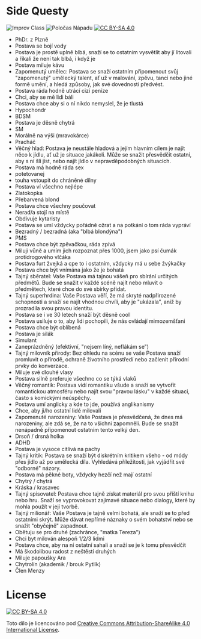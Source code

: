 # Side Questy

![Improv Class](https://img.shields.io/badge/Improv-Class-red) ![Poločas Nápadu](https://img.shields.io/badge/Poločas-Nápadu-green) [![CC BY-SA 4.0][cc-by-sa-shield]][cc-by-sa]

- PhDr. z Plzně
- Postava se bojí vody
- Postava je prostě uplně blbá, snaží se to ostatním vysvětlit aby jí litovali a říkali že není tak blbá, i když je
- Postava miluje kávu
- Zapomenutý umělec: Postava se snaží ostatním připomenout svůj "zapomenutý" umělecký talent, ať už v malování, zpěvu, tanci nebo jiné formě umění, a hledá způsoby, jak své dovednosti předvést.
- Postava ráda hodně utrácí cizí peníze
- Chci, aby se mě lidi báli
- Postava chce aby si o ní nikdo nemyslel, že je tlustá
- Hypochondr
- BDSM
- Postava je děsně chytrá
- SM
- Morálně na výši (mravokárce)
- Pracháč
- Věčný hlad: Postava je neustále hladová a jejím hlavním cílem je najít něco k jídlu, ať už je situace jakákoli. Může se snažit přesvědčit ostatní, aby s ní šli jíst, nebo najít jídlo v nepravděpodobných situacích.
- Postava má hodně ráda sex
- potetovanej
- touha vstoupit do chráněné dílny
- Postava ví všechno nejlépe
- Zlatokopka
- Přebarvená blond
- Postava chce všechny poučovat
- Nerad/a stojí na místě
- Obdivuje kytaristy
- Postava se umí vždycky pořádně ožrat a na potkání o tom ráda vypráví
- Bezradný / bezradná (aka "blbá blondýna")
- PMS
- Postava chce být zpěvačkou, ráda zpívá
- Miluji vůně a umím jich rozpoznat přes 1000, jsem jako psí čumák protidrogového vlčáka
- Postava furt žvejká a cpe to i ostatním, vždycky má u sebe žvýkačky
- Postava chce být vnímána jako že je bohatá
- Tajný sběratel: Vaše Postava má tajnou vášeň pro sbírání určitých předmětů. Bude se snažit v každé scéně najít nebo mluvit o předmětech, které chce do své sbírky přidat.
- Tajný superhrdina: Vaše Postava věří, že má skryté nadpřirozené schopnosti a snaží se najít vhodnou chvíli, aby je "ukázala", aniž by prozradila svou pravou identitu.
- Postava se i ve 30 letech snaží být děsně cool
- Postava usiluje o to, aby lidi pochopili, že nás ovládají mimozemšťani
- Postava chce být oblíbená
- Postava je silák
- Simulant
- Zaneprázdněný (efektivní, "nejsem líný, neflákám se")
- Tajný milovník přírody: Bez ohledu na scénu se vaše Postava snaží promluvit o přírodě, ochraně životního prostředí nebo začlenit přírodní prvky do konverzace.
- Miluje své dlouhé vlasy
- Postava silně preferuje všechno co se týká vlaků
- Věčný romantik: Postava vidí romantiku všude a snaží se vytvořit romantickou atmosféru nebo najít svou "pravou lásku" v každé situaci, často s komickými neúspěchy.
- Postava umí anglicky a kde to jde, používá anglikanismy
- Chce, aby ji/ho ostatní lidé milovali
- Zapomenuté narozeniny: Vaše Postava je přesvědčená, že dnes má narozeniny, ale zdá se, že na to všichni zapomněli. Bude se snažit nenápadně připomenout ostatním tento velký den.
- Drsoň / drsná holka
- ADHD
- Postava je vysoce citlivá na pachy
- Tajný kritik: Postava se snaží být diskrétním kritikem všeho - od módy přes jídlo až po umělecká díla. Vyhledává příležitosti, jak vyjádřit své "odborné" názory.
- Postava má pěkné boty, vždycky hezčí než mají ostatní
- Chytrý / chytrá
- Kráska / krasavec
- Tajný spisovatel: Postava chce tajně získat materiál pro svou příští knihu nebo hru. Snaží se vyprovokovat zajímavé situace nebo dialogy, které by mohla použít v její tvorbě.
- Tajný milionář: Vaše Postava je tajně velmi bohatá, ale snaží se to před ostatními skrýt. Může dávat nepřímé náznaky o svém bohatství nebo se snažit "obyčejně" zapadnout.
- Obětuju se pro druhé (zachránce, "matka Tereza")
- Chci byt milován alespoň 1/2/3 lidmi
- Postava chce, aby na ní ostatní sahali a snaží se je k tomu přesvědčit
- Má škodolibou radost z neštěstí druhých
- Miluje papoušky Ara
- Chytrolín (akademik / brouk Pytlík)
- Člen Menzy

# License
[![CC BY-SA 4.0][cc-by-sa-shield]][cc-by-sa]

Toto dílo je licencováno pod 
[Creative Commons Attribution-ShareAlike 4.0 International License][cc-by-sa].

[cc-by-sa]: http://creativecommons.org/licenses/by-sa/4.0/
[cc-by-sa-image]: https://licensebuttons.net/l/by-sa/4.0/88x31.png
[cc-by-sa-shield]: https://img.shields.io/badge/License-CC%20BY--SA%204.0-lightgrey.svg
